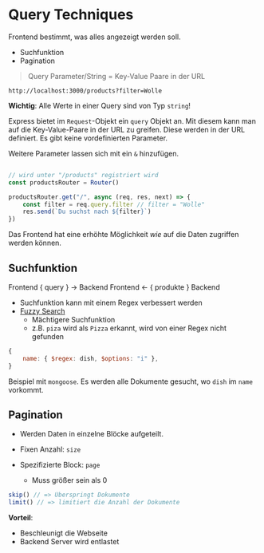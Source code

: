 # Query Techniques

    
Frontend bestimmt, was alles angezeigt werden soll.

- Suchfunktion
- Pagination

> Query Parameter/String = Key-Value Paare in der URL

`http://localhost:3000/products?filter=Wolle`

**Wichtig**: Alle Werte in einer Query sind von Typ `string`!

Express bietet im `Request`-Objekt ein `query` Objekt an.
Mit diesem kann man auf die Key-Value-Paare in der URL zu greifen.
Diese werden in der URL definiert. Es gibt keine vordefinierten Parameter.

Weitere Parameter lassen sich mit ein `&` hinzufügen.

```js

// wird unter "/products" registriert wird
const productsRouter = Router()

productsRouter.get("/", async (req, res, next) => {
    const filter = req.query.filter // filter = "Wolle"
    res.send(`Du suchst nach ${filter}`)
})

```

Das Frontend hat eine erhöhte Möglichkeit _wie_ auf die Daten zugriffen werden können.

## Suchfunktion

Frontend { query } -> Backend
Frontend <- { produkte } Backend

- Suchfunktion kann mit einem Regex verbessert werden
- [Fuzzy Search](https://www.fusejs.io/)
  - Mächtigere Suchfunktion
  - z.B. `piza` wird als `Pizza` erkannt, wird von einer Regex nicht gefunden

```js
{
    name: { $regex: dish, $options: "i" },
}
```

Beispiel mit `mongoose`. Es werden alle Dokumente gesucht, wo `dish` im `name` vorkommt.

## Pagination

- Werden Daten in einzelne Blöcke aufgeteilt.

- Fixen Anzahl: `size`
- Spezifizierte Block: `page`
  - Muss größer sein als 0

```js
skip() // => Überspringt Dokumente
limit() // => limitiert die Anzahl der Dokumente
```

**Vorteil**:

- Beschleunigt die Webseite
- Backend Server wird entlastet
